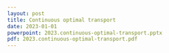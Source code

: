 ```yaml
---
layout: post
title: Continuous optimal transport
date: 2023-01-01
powerpoint: 2023.continuous-optimal-transport.pptx
pdf: 2023.continuous-optimal-transport.pdf
---
```

